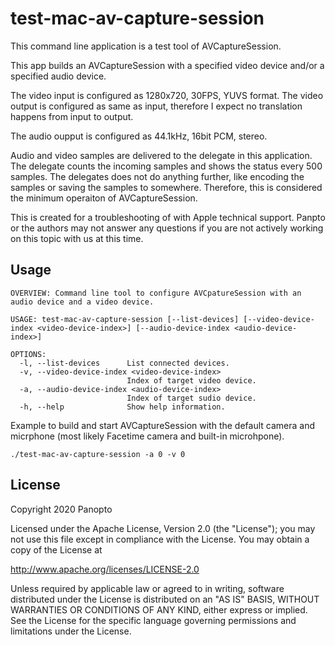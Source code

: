 # test-mac-av-capture-session
This command line application is a test tool of AVCaptureSession.

This app builds an AVCaptureSession with a specified video device and/or a specified audio device.

The video input is configured as 1280x720, 30FPS, YUVS format.
The video output is configured as same as input, therefore I expect no translation happens from input to output.

The audio oupput is configured as 44.1kHz, 16bit PCM, stereo.

Audio and video samples are delivered to the delegate in this application. The delegate counts the incoming samples and shows the status every 500 samples. The delegates does not do anything further, like encoding the samples or saving the samples to somewhere. Therefore, this is considered the minimum operaiton of AVCaptureSession.

This is created for a troubleshooting of with Apple technical support. Panpto or the authors may not answer any questions if you are not actively working on this topic with us at this time.

## Usage
```
OVERVIEW: Command line tool to configure AVCpatureSession with an audio device and a video device.

USAGE: test-mac-av-capture-session [--list-devices] [--video-device-index <video-device-index>] [--audio-device-index <audio-device-index>]

OPTIONS:
  -l, --list-devices      List connected devices. 
  -v, --video-device-index <video-device-index>
                          Index of target video device. 
  -a, --audio-device-index <audio-device-index>
                          Index of target sudio device. 
  -h, --help              Show help information.
```

Example to build and start AVCaptureSession with the default camera and micrphone (most likely Facetime camera and built-in microhpone).
```
./test-mac-av-capture-session -a 0 -v 0
```

## License
Copyright 2020 Panopto

Licensed under the Apache License, Version 2.0 (the "License");
you may not use this file except in compliance with the License.
You may obtain a copy of the License at

http://www.apache.org/licenses/LICENSE-2.0

Unless required by applicable law or agreed to in writing, software
distributed under the License is distributed on an "AS IS" BASIS,
WITHOUT WARRANTIES OR CONDITIONS OF ANY KIND, either express or implied.
See the License for the specific language governing permissions and
limitations under the License.
